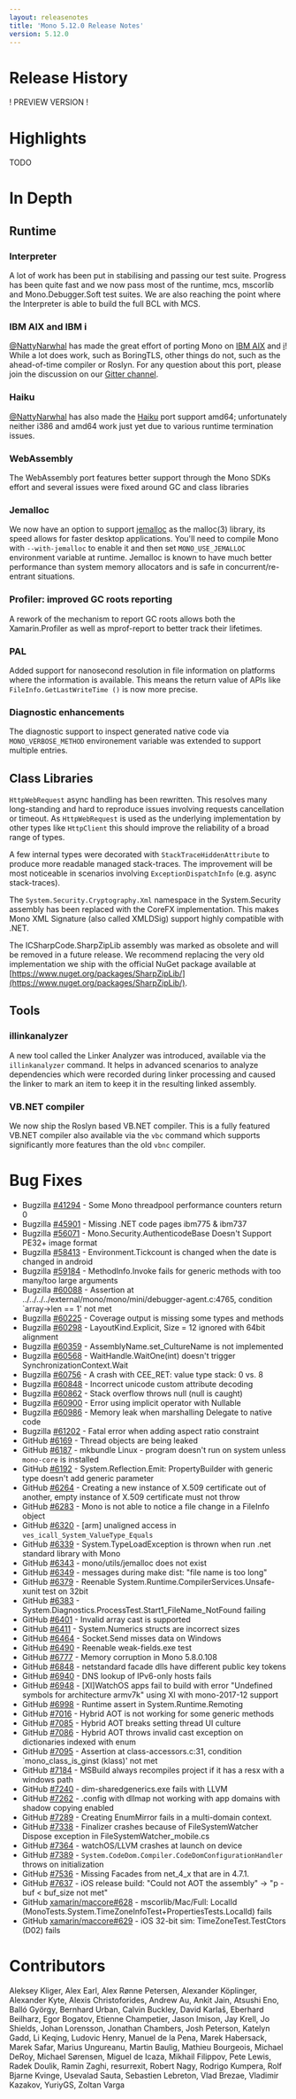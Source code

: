 ```yaml
---
layout: releasenotes
title: 'Mono 5.12.0 Release Notes'
version: 5.12.0
---
```


Release History
===============

! PREVIEW VERSION !


Highlights
==========

TODO


# In Depth

## Runtime

### Interpreter

A lot of work has been put in stabilising and passing our test suite. Progress has been quite fast and we now pass most of the runtime, mcs, mscorlib and Mono.Debugger.Soft test suites. We are also reaching the point where the Interpreter is able to build the full BCL with MCS.

### IBM AIX and IBM i

[@NattyNarwhal](https://github.com/NattyNarwhal) has made the great effort of porting Mono on [IBM AIX](https://en.wikipedia.org/wiki/IBM_AIX) and [i](https://en.wikipedia.org/wiki/IBM_i)! While a lot does work, such as BoringTLS, other things do not, such as the ahead-of-time compiler or Roslyn. For any question about this port, please join the discussion on our [Gitter channel](http://gitter.im/mono/mono/).

### Haiku

[@NattyNarwhal](https://github.com/NattyNarwhal) has also made the [Haiku](https://www.haiku-os.org/) port support amd64; unfortunately neither i386 and amd64 work just yet due to various runtime termination issues.

### WebAssembly

The WebAssembly port features better support through the Mono SDKs effort and several issues were fixed around GC and class libraries

### Jemalloc

We now have an option to support [jemalloc](http://jemalloc.net/) as the malloc(3) library, its speed allows for faster desktop applications. You'll need to compile Mono with `--with-jemalloc` to enable it and then set `MONO_USE_JEMALLOC` environment variable at runtime. Jemalloc is known to have much better performance than system memory allocators and is safe in concurrent/re-entrant situations.

### Profiler: improved GC roots reporting

A rework of the mechanism to report GC roots allows both the Xamarin.Profiler as well as mprof-report to better track their lifetimes.

### PAL

Added support for nanosecond resolution in file information on platforms where the information is available.
This means the return value of APIs like `FileInfo.GetLastWriteTime ()` is now more precise.

### Diagnostic enhancements

The diagnostic support to inspect generated native code via `MONO_VERBOSE_METHOD` environement variable was extended to support multiple entries.

## Class Libraries

`HttpWebRequest` async handling has been rewritten. This resolves many long-standing and hard to reproduce issues involving requests cancellation or
timeout. As `HttpWebRequest` is used as the underlying implementation by other types like `HttpClient` this should improve the reliability of a broad range of types.

A few internal types were decorated with `StackTraceHiddenAttribute` to produce more readable managed stack-traces. The improvement will be
most noticeable in scenarios involving `ExceptionDispatchInfo` (e.g. async stack-traces).

The `System.Security.Cryptography.Xml` namespace in the System.Security assembly has been replaced with the CoreFX implementation. This makes Mono XML Signature (also called XMLDSig) support highly compatible with .NET.

The ICSharpCode.SharpZipLib assembly was marked as obsolete and will be removed in a future release. We recommend replacing the very old implementation
we ship with the official NuGet package available at [https://www.nuget.org/packages/SharpZipLib/](https://www.nuget.org/packages/SharpZipLib/).

## Tools

### illinkanalyzer

A new tool called the Linker Analyzer was introduced, available via the `illinkanalyzer` command. It helps in advanced scenarios to analyze dependencies which were recorded during linker processing and caused the linker to mark an item to keep it in the resulting linked assembly.

### VB.NET compiler

We now ship the Roslyn based VB.NET compiler. This is a fully featured VB.NET compiler also available via the `vbc` command which supports significantly more features than the old `vbnc` compiler.

Bug Fixes
=========

* Bugzilla [#41294](https://bugzilla.xamarin.com/show_bug.cgi?id=41294) - Some Mono threadpool performance counters return 0
* Bugzilla [#45901](https://bugzilla.xamarin.com/show_bug.cgi?id=45901) - Missing .NET code pages ibm775 & ibm737
* Bugzilla [#56071](https://bugzilla.xamarin.com/show_bug.cgi?id=56071) - Mono.Security.AuthenticodeBase Doesn't Support PE32+ image format
* Bugzilla [#58413](https://bugzilla.xamarin.com/show_bug.cgi?id=58413) - Environment.Tickcount is changed when the date is changed in android
* Bugzilla [#59184](https://bugzilla.xamarin.com/show_bug.cgi?id=59184) - MethodInfo.Invoke fails for generic methods with too many/too large arguments
* Bugzilla [#60088](https://bugzilla.xamarin.com/show_bug.cgi?id=60088) - Assertion at ../../../../external/mono/mono/mini/debugger-agent.c:4765, condition `array->len == 1' not met
* Bugzilla [#60225](https://bugzilla.xamarin.com/show_bug.cgi?id=60225) - Coverage output is missing some types and methods
* Bugzilla [#60298](https://bugzilla.xamarin.com/show_bug.cgi?id=60298) - LayoutKind.Explicit, Size = 12 ignored with 64bit alignment
* Bugzilla [#60359](https://bugzilla.xamarin.com/show_bug.cgi?id=60359) - AssemblyName.set_CultureName is not implemented
* Bugzilla [#60568](https://bugzilla.xamarin.com/show_bug.cgi?id=60568) - WaitHandle.WaitOne(int) doesn't trigger SynchronizationContext.Wait
* Bugzilla [#60756](https://bugzilla.xamarin.com/show_bug.cgi?id=60756) - A crash with CEE_RET: value type stack: 0 vs. 8
* Bugzilla [#60848](https://bugzilla.xamarin.com/show_bug.cgi?id=60848) - Incorrect unicode custom attribute decoding
* Bugzilla [#60862](https://bugzilla.xamarin.com/show_bug.cgi?id=60862) - Stack overflow throws null (null is caught)
* Bugzilla [#60900](https://bugzilla.xamarin.com/show_bug.cgi?id=60900) - Error using implicit operator with Nullable
* Bugzilla [#60986](https://bugzilla.xamarin.com/show_bug.cgi?id=60986) - Memory leak when marshalling Delegate to native code
* Bugzilla [#61202](https://bugzilla.xamarin.com/show_bug.cgi?id=61202) - Fatal error when adding aspect ratio constraint
* GitHub [#6169](https://github.com/mono/mono/issues/6169) - Thread objects are being leaked
* GitHub [#6187](https://github.com/mono/mono/issues/6187) - mkbundle Linux - program doesn't run on system unless `mono-core` is installed
* GitHub [#6192](https://github.com/mono/mono/issues/6192) - System.Reflection.Emit: PropertyBuilder with generic type doesn't add generic parameter
* GitHub [#6264](https://github.com/mono/mono/issues/6264) - Creating a new instance of X.509 certificate out of another, empty instance of X.509 certificate must not throw
* GitHub [#6283](https://github.com/mono/mono/issues/6283) - Mono is not able to notice a file change in a FileInfo object
* GitHub [#6320](https://github.com/mono/mono/issues/6320) - [arm] unaligned access in `ves_icall_System_ValueType_Equals`
* GitHub [#6339](https://github.com/mono/mono/issues/6339) - System.TypeLoadException is thrown when run .net standard library with Mono
* GitHub [#6343](https://github.com/mono/mono/issues/6343) - mono/utils/jemalloc does not exist
* GitHub [#6349](https://github.com/mono/mono/issues/6349) - messages during make dist: "file name is too long"
* GitHub [#6379](https://github.com/mono/mono/issues/6379) - Reenable System.Runtime.CompilerServices.Unsafe-xunit test on 32bit
* GitHub [#6383](https://github.com/mono/mono/issues/6383) - System.Diagnostics.ProcessTest.Start1_FileName_NotFound failing
* GitHub [#6401](https://github.com/mono/mono/issues/6401) - Invalid array cast is supported
* GitHub [#6411](https://github.com/mono/mono/issues/6411) - System.Numerics structs are incorrect sizes
* GitHub [#6464](https://github.com/mono/mono/issues/6464) - Socket.Send misses data on Windows
* GitHub [#6490](https://github.com/mono/mono/issues/6490) - Reenable weak-fields.exe test
* GitHub [#6777](https://github.com/mono/mono/issues/6777) - Memory corruption in Mono 5.8.0.108
* GitHub [#6848](https://github.com/mono/mono/issues/6848) - netstandard facade dlls have different public key tokens
* GitHub [#6940](https://github.com/mono/mono/issues/6940) - DNS lookup of IPv6-only hosts fails
* GitHub [#6948](https://github.com/mono/mono/issues/6948) - [XI]WatchOS apps fail to build with error "Undefined symbols for architecture armv7k" using XI with mono-2017-12 support
* GitHub [#6998](https://github.com/mono/mono/issues/6998) - Runtime assert in System.Runtime.Remoting
* GitHub [#7016](https://github.com/mono/mono/issues/7016) - Hybrid AOT is not working for some generic methods
* GitHub [#7085](https://github.com/mono/mono/issues/7085) - Hybrid AOT breaks setting thread UI culture
* GitHub [#7086](https://github.com/mono/mono/issues/7086) - Hybrid AOT throws invalid cast exception on dictionaries indexed with enum
* GitHub [#7095](https://github.com/mono/mono/issues/7095) - Assertion at class-accessors.c:31, condition `mono_class_is_ginst (klass)' not met
* GitHub [#7184](https://github.com/mono/mono/issues/7184) - MSBuild always recompiles project if it has a resx with a windows path
* GitHub [#7240](https://github.com/mono/mono/issues/7240) - dim-sharedgenerics.exe fails with LLVM
* GitHub [#7262](https://github.com/mono/mono/issues/7262) - .config with dllmap not working with app domains with shadow copying enabled
* GitHub [#7289](https://github.com/mono/mono/issues/7289) - Creating EnumMirror fails in a multi-domain context.
* GitHub [#7338](https://github.com/mono/mono/issues/7338) - Finalizer crashes because of FileSystemWatcher Dispose exception in FileSystemWatcher_mobile.cs
* GitHub [#7364](https://github.com/mono/mono/issues/7364) - watchOS/LLVM crashes at launch on device
* GitHub [#7389](https://github.com/mono/mono/issues/7389) - `System.CodeDom.Compiler.CodeDomConfigurationHandler` throws on initialization
* GitHub [#7536](https://github.com/mono/mono/issues/7536) - Missing Facades from net_4_x that are in 4.7.1.
* GitHub [#7637](https://github.com/mono/mono/issues/7637) - iOS release build: "Could not AOT the assembly" -> "p - buf < buf_size not met"
* GitHub [xamarin/maccore#628](https://github.com/xamarin/maccore/issues/628) - mscorlib/Mac/Full: LocalId (MonoTests.System.TimeZoneInfoTest+PropertiesTests.LocalId) fails
* GitHub [xamarin/maccore#629](https://github.com/xamarin/maccore/issues/629) - iOS 32-bit sim: TimeZoneTest.TestCtors (D02) fails

Contributors
============

Aleksey Kliger, Alex Earl, Alex Rønne Petersen, Alexander Köplinger, Alexander Kyte, Alexis Christoforides, Andrew Au, Ankit Jain, Atsushi Eno, Balló György, Bernhard Urban, Calvin Buckley, David Karlaš, Eberhard Beilharz, Egor Bogatov, Etienne Champetier, Jason Imison, Jay Krell, Jo Shields, Johan Lorensson, Jonathan Chambers, Josh Peterson, Katelyn Gadd, Li Keqing, Ludovic Henry, Manuel de la Pena, Marek Habersack, Marek Safar, Marius Ungureanu, Martin Baulig, Mathieu Bourgeois, Michael DeRoy, Michael Sørensen, Miguel de Icaza, Mikhail Filippov, Pete Lewis, Radek Doulik, Ramin Zaghi, resurrexit, Robert Nagy, Rodrigo Kumpera, Rolf Bjarne Kvinge, Usevalad Sauta, Sebastien Lebreton, Vlad Brezae, Vladimir Kazakov, YuriyGS, Zoltan Varga
